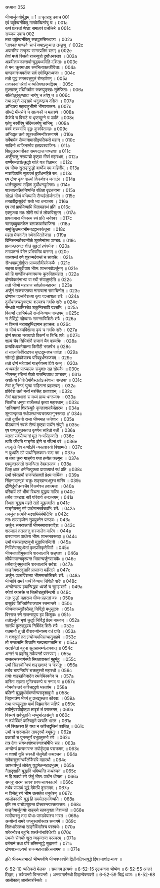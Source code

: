 अध्यायः 052

भीष्मार्जुनयोर्युद्धम् ॥ 1 ॥
धृतराष्ट्र उवाच 	001  
एवं व्यूढेष्वनीकेषु मामकेष्वितरेषु च ।	001a  
कथं प्रहरतां श्रेष्ठाः सम्प्रहारं प्रचक्रिरे ॥	001c  
सञ्जय उवाच 	002  
तथा व्यूढेष्वनीकेषु सन्नद्धरुचिरध्वजाः ।	002a  
\'तावकाः पाण्डवैः सार्धं यथाऽयुध्यन्त तच्छृणु ।\'	002c  
अपारमिव सन्दृश्य सागरप्रतिमं बलम् ॥	002e  
तेषां मध्ये स्थितो राजन्पुत्रो दुर्योधनस्तव ।	003a  
अब्रवीत्तावकान्सर्वान्युद्ध्यध्वमिति दंशिताः ॥	003c  
ते मनः क्रूरमाधाय समभित्यक्तजीविताः ।	004a  
पाण्डवानभ्यवर्तन्त सर्व एवोच्छ्रितध्वजाः ॥	004c  
ततो युद्धं समभवत्तुमुलं रोमहर्षणम् ।	005a  
तावकानां परेषां च व्यतिषक्तरथद्विपम् ॥	005c  
मुक्तास्तु रथिभिर्बाणा रुक्मपुङ्खाः सुतेजिताः ।	006a  
सन्निपेतुरकुण्ठाग्रा नागेषु च हयेषु च ॥	006c  
तथा प्रवृत्ते सङ्ग्रामे धनुरुद्यम्य दंशितः ।	007a  
अभिपत्य महाबाहुर्भीष्मो भीमपराक्रमः ॥	007c  
सौभद्रे भीमसेने च सात्यकौ च महारथे ।	008a  
कैकेये च विराटे च धृष्टद्युम्ने च पार्षते ॥	008c  
एतेषु नरवीरेषु चेदिमत्स्येषु चाभिभूः ।	009a  
ववर्ष शरवर्षाणि वृद्धः कुरुपितामहः ॥	009c  
अभिद्यत ततो व्यूहस्तस्मिन्वीरसमागमे ।	010a  
सर्वेषामेव सैन्यानामासीद्व्यतिकरो महान् ॥	010c  
सादिनो ध्वजिनश्चैव हतप्रवरवाजिनः ।	011a  
विप्रद्रुतरथानीकाः समपद्यन्त पाण्डवाः ॥	011c  
अर्जुनस्तु नरव्याघ्रो दृष्ट्वा भीष्मं महारथम् ।	012a  
वार्ष्णेयमब्रवीत्क्रुद्धो याहि यत्र पितामहः ॥	012c  
एष भीष्मः सुसङ्क्रुद्धो वार्ष्णेय मम वाहिनीम् ।	013a  
नाशयिष्यति सुव्यक्तं दुर्योधनहिते रतः ॥	013c  
एष द्रोणः कृपः शल्यो विकर्णश्च जनार्दन ।	014a  
धार्तराष्ट्राश्च सहिता दुर्योधनपुरोगमाः ॥	014c  
पाञ्चालान्निहनिष्यन्ति रक्षिता दृढधन्वना ।	015a  
सोऽहं भीष्मं वधिष्यामि सैन्यहेतोर्जनार्दन ॥	015c  
तमब्रवीद्वासुदेवो यत्तो भव धनञ्जय ।	016a  
एष त्वां प्रापयिष्यामि पितामहरथं प्रति ॥	016c  
एवमुक्त्वा ततः शौरी रथं तं लोकविश्रुतम् ।	017a  
प्रापयामास भीष्मस्य रथं प्रति जनेश्वर ॥	017c  
चलद्बहुपातकेन बलाकावर्णवाजिना ।	018a  
समुच्छ्रितमहाभीमनदद्वानरकेतुना ॥	018c  
महता मेघनादेन रथेनामिततेजसा ।	019a  
विनिघ्नन्कौरवानीकं शूरसेनांश्च पाण्डवः ॥	019c  
प्रायाच्छरणदः शीघ्रं सुहृदां हर्षवर्धनः ।	020a  
तमापतन्तं वेगेन प्रभिन्नमिव वारणम् ॥	020c  
त्रासयन्तं रणे शूरान्मर्दयन्तं च सायकैः ।	021a  
सैन्धवप्रमुखैर्गुप्तः प्राच्यसौवीरकेकयैः ।	021c  
सहसा प्रत्युदीयाय भीष्मः शान्तनवोऽर्जुनम् ॥	021e  
को हि गाण्डीवधन्वानमन्यः कुरुपितामहात् ।	022a  
द्रोणवैकर्तनाभ्यां वा रथी संयातुमर्हति ॥	022c  
ततो भीष्मो महाराज सर्वलोकमहारथः ।	023a  
अर्जुनं सप्तसप्तत्या नाराचानां समाचिनोत् ॥	023c  
द्रोणश्च पञ्चविंशत्या कृपः पञ्चाशता शरैः ।	024a  
दुर्योधनश्चतुःषष्ट्या शल्यश्च नवभिः शरैः ॥	024c  
सैन्धवो नवभिश्चैव शकुनिश्चापि पञ्चभिः ।	025a  
विकर्णो दशभिर्भल्लै राजन्विव्याध पाण्डवम् ॥	025c  
स तैर्विद्धो महेष्वासः समन्तान्निशितैः शरैः ।	026a  
न विव्यथे महाबाहुर्भिद्यमान इवाचलः ॥	026c  
स भीष्मं पञ्चविंशत्या कृपं च नवभिः शरैः ।	027a  
द्रोणं षष्ट्या नरव्याघ्रो विकर्णं च त्रिभिः शरैः ॥	027c  
शल्यं चैव त्रिभिर्बाणै राजानं चैव पञ्चभिः ।	028a  
प्रत्यविध्यदमेयात्मा किरीटी भरतर्षभ ॥	028c  
तं सात्यकिर्विराटश्च धृष्टद्युम्नश्च पार्षतः ।	029a  
सौभद्रो द्रौपदेयाश्च परिवव्रुर्धनञ्जयम् ॥	029c  
ततो द्रोणं महेष्वासं गाङ्गेयस्य प्रिये रतम् ।	030a  
अभ्यवर्तत पाञ्चाल्यः संयुक्तः सह सोमकैः ॥	030c  
भीष्मस्तु रथिनां श्रेष्ठो राजन्विव्याध पाण्डवम् ।	031a  
अशीत्या निशितैर्बाणैस्ततोऽक्रोशन्त पाण्डवाः ॥	031c  
तेषां तु निनदं श्रुत्वा सहितानां प्रहृष्टवत् ।	032a  
प्रविवेश ततो मध्यं नरसिंहः प्रतापवान् ॥	032c  
तेषां महारथानां स मध्यं प्राप्य धनञ्जयः ।	033a  
चिक्रीड धनुषा राजँल्लक्षं कृत्वा महारथान् ॥	033c  
\'क्षत्रियाणां शिरांस्युग्रैः कृन्तञ्शस्त्रैर्महारथः ।	034a  
शून्यान्कृत्वा रथोपस्थान्व्यचरत्फल्गुनस्तदा ॥\'	034c  
ततो दुर्योधनो राजा भीष्ममाह जनेश्वरः ।	035a  
पीड्यमानं स्वकं सैन्यं दृष्ट्वा पार्थेन संयुगे ॥	035c  
एष पाण्डुसुतस्तात कृष्णेन सहितो बली ।	036a  
यततां सर्वसैन्यानां मूलं नः परिकृन्तति ।	036c  
त्वयि जीवति गाङ्गेय द्रोणे च रथिनां वरे ॥	036e  
त्वत्कृते चैव कर्णोऽपि न्यस्तशस्त्रो विशाम्पते ।	037c  
न युध्यति रणे पार्थान्हितकामः सदा मम ।	037a  
स तथा कुरु गाङ्गेय यथा हन्येत फल्गुनः ॥	037e  
एवमुक्तस्ततो राजन्पिता देवव्रतस्तव ।	038a  
धिक् क्षात्रं धर्ममित्युक्त्वा प्रायात्पार्थ रथं प्रति ॥	038c  
उभौ श्वेतहयौ राजन्संसक्तौ प्रेक्ष्य पार्थिवाः ।	039a  
सिंहनादान्भृशं चक्रुः शङ्खान्दध्मुश्च मारिष ॥	039c  
द्रौणिर्दुर्योधनश्चैव विकर्णश्च तवात्मजः ।	040a  
परिवार्य रणे भीष्मं स्थिता युद्धाय मारिष ॥	040c  
तथैव पाण्डवाः सर्वे परिवार्य धनञ्जयम् ।	041a  
स्थिता युद्धाय महते ततो युद्धमवर्तत ॥	041c  
गाङ्गेयस्तु रणे पार्थमानर्च्छन्नवभिः शरैः ।	042a  
तमर्जुनः प्रत्यविध्यद्दशभिर्मर्मभेदिभिः ॥	042c  
ततः शरसहस्रेण सुप्रयुक्तेन पाण्डवः ।	043a  
अर्जुनः समरश्लाघी भीष्मस्यावारयद्दिशः ॥	043c  
शरजालं ततस्तत्तु शरजालेन मारिष ।	044a  
वारयामास पार्थस्य भीष्मः शान्तनवस्तदा ॥	044c  
उभौ परमसंहृष्टावुभौ युद्धाभिनन्दिनौ ।	045a  
निर्विशेषमयुध्येतां कृतप्रतिकृतैषिणौ ॥	045c  
भीष्मचापविमुक्तानि शरजालानि सङ्घशः ।	046a  
शीर्यमाणान्यदृश्यन्त भिन्नान्यर्जुनसायकैः ॥	046c  
तथैवार्जुनमुक्तानि शरजालानि सर्वशः ।	047a  
गाङ्गेयशरनुन्नानि प्रापतन्त महीतले ॥	047c  
अर्जुनः पञ्चविंशत्या भीष्ममार्च्छच्छितैः शरैः ।	048a  
भीष्मोपि समरे पार्थं विव्याध निशितैः शरैः ॥	048c  
अन्योन्यस्य हयान्विद्ध्वा ध्वजौ च सुमहाबलौ ।	049a  
रथेषां रथचक्रे च चिक्रीडतुररिन्दमौ ॥	049c  
ततः क्रुद्धो महाराज भीष्मः प्रहरतां वरः ।	050a  
वासुदेवं त्रिभिर्बाणैराजघान स्तनान्तरे ॥	050c  
भीष्मचापच्युतैस्तैस्तु निर्विद्धो मधुसूदनः ।	051a  
विरराज रणे राजन्सपुष्प इव किंशुकः ॥	051c  
ततोऽर्जुनो भृशं क्रुद्धो निर्विद्धं प्रेक्ष्य माधवम् ।	052a  
सारथिं कुरुवृद्धस्य निर्बिभेद शितैः शरैः ॥	052c  
यतमानौ तु तौ वीरावन्योन्यस्य वधं प्रति ।	053a  
न शक्नुतां तदाऽन्योन्यमभिसन्धातुमाहवे ॥	053c  
तौ मण्डलानि चित्राणि गतप्रत्यागतानि च ।	054a  
अदर्शयेतां बहुधा सूतसामर्थ्यलाघवात् ॥	054c  
अन्तरं च प्रहारेषु तर्कयन्तौ परस्परम् ।	055a  
राजन्नन्तरमार्गस्थौ स्थितावास्तां मुहुर्मुहुः ॥	055c  
उभौ सिंहरवोन्मिश्रं शङ्खशब्दं च चक्रतुः ।	056a  
तथैव चापनिर्घोषं चक्रतुस्तौ महारथौ ॥	056c  
तयोः शङ्खनिनादेन रथनेमिस्वनेन च ।	057a  
दारिता सहसा भूमिश्चकम्पे च ननाद च ॥	057c  
नोभयोरन्तरं कश्चिद्ददृशे भरतर्षभ ।	058a  
बलिनौ युद्धदुर्धर्षावन्योन्यसदृशावुभौ ॥	058c  
चिह्नमात्रेण भीष्मं तु प्रजज्ञुस्तत्र कौरवाः ।	059a  
तथा पाण्डुसुताः पार्थं चिह्नमात्रेण जज्ञिरे ॥	059c  
तयोर्नृवरयोर्दृष्ट्वा तादृशं तं पराक्रमम् ।	060a  
विस्मयं सर्वभूतानि जग्मुर्भारतसंयुगे ॥	060c  
न तयोर्विवरं कश्चिद्रणे पश्यति भारत ।	061a  
धर्मे स्थितस्य हि यथा न कश्चिद्वृजिनं क्वचित् ॥	061c  
उभौ च शरजालेन तावदृश्यौ बभूवतुः ।	062a  
प्रकाशौ च पुनस्तूर्णं बभूवतुरुभौ रणे ॥	062c  
तत्र देवाः सगन्धर्वाश्चारणाश्चर्षिभिः सह ।	063a  
अन्योन्यं प्रत्यभाषन्त तयोर्दृष्ट्वा पराक्रमम् ॥	063c  
न शक्यौ युधि संरब्धौ जेतुमेतौ कथञ्चन ।	064a  
सदेवासुरगन्धर्वैर्लोकैरपि महारथौ ॥	064c  
आश्चर्यभूतं लोकेषु युद्धमेतन्महाद्भुतम् ।	065a  
नैतादृशानि युद्धानि भविष्यन्ति कथञ्चन ॥	065c  
न हि शक्यो रणे जेतुं भीष्मः पार्थेन धीमता ।	066a  
सधनुः सरथः साश्वः प्रवपन्सायकान्रणे ॥	066c  
तथैव पाण्डवं युद्धे देवैरपि दुरासदम् ।	067a  
न विजेतुं रणे भीष्म उत्सहेत धनुर्धरम् ॥	067c  
आलोकादपि युद्धं हि सममेतद्भविष्यति ।	068a  
इति स्म वाचोऽश्रूयन्त प्रोच्चरन्त्यस्ततस्ततः ।	068c  
गाङ्गेयार्जुनयोः सङ्ख्ये स्तवयुक्ता विशाम्पते ॥	068e  
त्वदीयास्तु तदा योधाः पाण्डवेयाश्च भारत ।	069a  
अन्योन्यं समरे जघ्नुस्तयोस्तत्र समागमे ॥	069c  
शितधारैस्तथा खड्गैर्विमलैश्च परश्वधैः ।	070a  
शरैरन्यैश्च बहुभिः शस्त्रैर्नानाविधैरपि ॥	070c  
उभयोः सेनयोः शूरा न्यकृन्तन्त परस्परम् ।	071a  
वर्तमाने तथा घोरे तस्मिन्युद्धे सुदारुणे ।	071c  
द्रोणपाञ्चाल्ययो राजन्महानासीत्समागमः ॥ ॥	071e  

इति श्रीमन्महाभारते भीष्मपर्वणि भीष्मवधपर्वणि द्वितीयदिवसयुद्धे द्विपञ्चाशोऽध्यायः ॥

6-52-10 व्यतिकरो मेलकः । समागम इत्यर्थः ॥ 6-52-15 दृढधन्वना भीष्मेण ॥ 6-52-55 अन्तरं छिद्रम् । तर्कयन्तौ चिन्तयन्तौ । अन्तरमार्गस्थौ छिद्रान्वेषणपरौ ॥ 6-52-59 चिह्नं ध्वजः ॥ 6-52-68 आलोकात् आसंसारस्थितेः ॥
